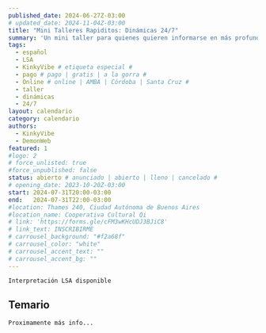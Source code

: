```yaml
---
published_date: 2024-06-27Z-03:00
# updated_date: 2024-11-04Z-03:00
title: "Mini Talleres Rapiditos: Dinámicas 24/7"
summary: 'Un mini taller para quienes quieren informarse en más profundidad sobre dinámicas 24/7'
tags:
  - español
  - LSA
  - KinkyVibe # etiqueta especial #
  - pago # pago | gratis | a la gorra #
  - Online # online | AMBA | Córdoba | Santa Cruz #
  - taller
  - dinámicas
  - 24/7
layout: calendario
category: calendario
authors:
  - KinkyVibe
  - DemonWeb
featured: 1
#logo: 2
# force_unlisted: true
#force_unpublished: false
status: abierto # anunciado | abierto | lleno | cancelado #
# opening_date: 2023-10-20Z-03:00
start: 2024-07-31T20:00-03:00
end:   2024-07-31T22:00-03:00
#location: Thames 240, Ciudad Autónoma de Buenos Aires
#location_name: Cooperativa Cultural Qi
# link: 'https://forms.gle/cFM3wKHcUDJ3BJiC8'
# link_text: INSCRIBIRME
# carrousel_background: "#f2a68f"
# carrousel_color: "white"
# carrousel_accent_text: ""
# carrousel_accent_bg: ""
---
```

`Interpretación LSA disponible`
## Temario
`Proximamente más info...`
<!-- - Introducción a los juegos con cera (waxplay)
- Cuidados generales y preparación
- Tipos de cera de vela y sus usos 
- Tipos de vertido y de formas de jugar con velas  -->